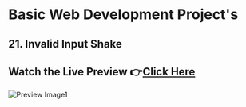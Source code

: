 # Basic Web Development Project's


## 21. Invalid Input Shake


## Watch the Live Preview 👉[Click Here]()
![Preview Image1]()


